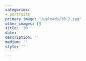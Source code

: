```yaml
---
categories:
- portraits
primary_image: "/uploads/10-2.jpg"
other_images: []
title: '10 '
date: 
description: ''
medium: ''
style: ''

---
```

